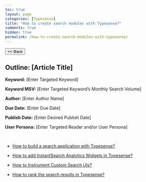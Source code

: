 ```yaml
---
toc: true
layout: page
categories: [Typesense]
title: "How to create search modules with Typesense?"
comments: true
hidden: true
permalink: /how-to-create-search-modules-with-typesense/
---
```


<button class="back-button" onclick="window.history.back()"><< Back</button>

## Outline: [Article Title]

**Keyword:** [Enter Targeted Keyword]

**Keyword MSV:** [Enter Targeted Keyword’s Monthly Search Volume]

**Author:** [Enter Author Name]

**Due Date:** [Enter Due Date]

**Publish Date:** [Enter Desired Publish Date]

**User Persona:** [Enter Targeted Reader and/or User Persona]

<br>

<ul>
<li><p><a href="https://aviyeldevrel.github.io/Aviyel-Blogs-Review/search-app-with-typesense/">How to build a search application with Typesense?</a><p>
<li><p><a href="https://aviyeldevrel.github.io/Aviyel-Blogs-Review/instantsearch-widget-typesense/">How to add InstantSearch Analytics Widgets in Typesense?</a><p>
<li><p><a href="https://aviyeldevrel.github.io/Aviyel-Blogs-Review/instrument-custom-search-ui/">How to Instrument Custom Search UIs?</a><p>
<li><p><a href="https://aviyeldevrel.github.io/Aviyel-Blogs-Review/rank-search-result-typesense/">How to rank the search results in Typesense? </a><p>
